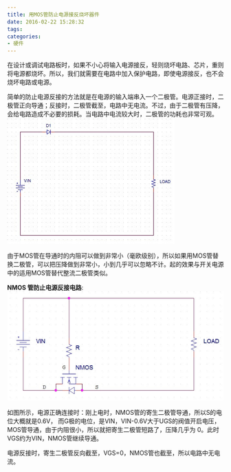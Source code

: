```yaml
---
title: 用MOS管防止电源接反烧坏器件
date: 2016-02-22 15:28:32
tags: 
categories: 
- 硬件
---
```


在设计或调试电路板时，如果不小心将输入电源接反，轻则烧坏电路、芯片，重则将电源都烧坏。所以，我们就需要在电路中加入保护电路，即使电源接反，也不会烧坏电路或电源。

简单的防止电源反接的方法就是在电源的输入端串入一个二极管。电源正接时，二极管正向导通；反接时，二极管截至，电路中无电流。不过，由于二极管有压降，会给电路造成不必要的损耗。当电路中电流较大时，二极管的功耗也非常可观。
![Image](/images/2016-02-22/15-44-40.jpg)


由于MOS管在导通时的内阻可以做到非常小（毫欧级别），所以如果用MOS管替换二极管，可以把压降做到非常小，小到几乎可以忽略不计。起的效果与开关电源中的适用MOS管替代整流二极管类似。

**NMOS 管防止电源反接电路**:
![Image](/images/2016-02-22/15-39-38.jpg)

如图所示，电源正确连接时：刚上电时，NMOS管的寄生二极管导通，所以S的电位大概就是0.6V，
而G极的电位，是VIN，VIN-0.6V大于UGS的阀值开启电压，MOS管导通，由于内阻很小，所以就把寄生二极管短路了，压降几乎为 0。此时VGS约为VIN，NMOS管继续导通。

电源反接时，寄生二极管反向截至，VGS=0，NMOS管也截至，所以电路中无电流。